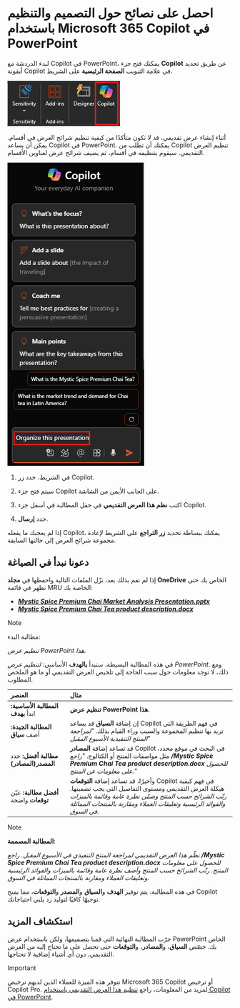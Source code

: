 # احصل على نصائح حول التصميم والتنظيم باستخدام Microsoft 365 Copilot في PowerPoint

لبدء الدردشة مع Copilot في PowerPoint، يمكنك فتح جزء **Copilot** عن طريق تحديد أيقونة Copilot في علامة التبويب **الصفحة الرئيسية** على الشريط.

![لقطة شاشة لأيقونة Copilot في شريط PowerPoint.](../media/ask_copilot-ribbon-powerpoint.png)

أثناء إنشاء عرض تقديمي، قد لا تكون متأكدًا من كيفية تنظيم شرائح العرض في أقسام. يمكن أن يساعد Copilot في PowerPoint. يمكنك أن تطلب من Copilot تنظيم العرض التقديمي. سيقوم بتنظيمه في أقسام، ثم يضيف شرائح عرض لعناوين الأقسام.

![لقطة شاشة للوحة Copilot في PowerPoint عند الفتح الأول.](../media/ask_copilot-pane-powerpoint.png)

1. في الشريط، حدد زر Copilot.

1. سيتم فتح جزء Copilot على الجانب الأيمن من الشاشة.

1. اكتب **نظم هذا العرض التقديمي** في حقل المطالبة في أسفل جزء Copilot.

1. حدد **إرسال**.

إذا لم يعجبك ما يفعله Copilot، يمكنك ببساطة تحديد **زر التراجع** على الشريط لإعادة مجموعة شرائح العرض إلى حالتها السابقة.

## دعونا نبدأ في الصياغة

إذا لم تقم بذلك بعد، نزّل الملفات التالية واحفظها في **مجلد OneDrive** الخاص بك حتى تظهر في قائمة MRU الخاصة بك:

- **_[Mystic Spice Premium Chai Market Analysis Presentation.pptx](https://go.microsoft.com/fwlink/?linkid=2268768)_**
- **_[Mystic Spice Premium Chai Tea product description.docx](https://go.microsoft.com/fwlink/?linkid=2268929)_**

> [!NOTE]
> مطالبة البدء:
>
> _تنظيم عرض PowerPoint هذا._

في هذه المطالبة البسيطة، ستبدأ **بالهدف** الأساسي: _لتنظيم عرض PowerPoint_. ومع ذلك، لا توجد معلومات حول سبب الحاجة إلى تلخيص العرض التقديمي أو ما هو الملخص المطلوب.

| العنصر | مثال |
| :------ | :------- |
| **المطالبة الأساسية:** ابدأ **بهدف** | **تنظيم عرض PowerPoint هذا.** |
| **المطالبة الجيدة:** أضف **سياق** | إن إضافة **السياق** قد يساعد Copilot في فهم الطريقة التي تريد بها تنظيم المجموعة والسبب وراء القيام بذلك. _"لمراجعة المنتج التنفيذية الأسبوع المقبل"_ |
| **مطالبة أفضل:** حدد **المصدر(المصادر)** | قد تساعد إضافة **المصادر** Copilot في البحث في موقع محدد، مثل مواصفات المنتج أو الكتالوج. _"راجع **/Mystic Spice Premium Chai Tea product description.docx** للحصول على معلومات عن المنتج."_ |
| **أفضل مطالبة:** عيّن **توقعات** واضحة | وأخيرًا، قد تساعد إضافة **التوقعات** Copilot في فهم كيفية هيكلة العرض التقديمي ومستوى التفاصيل التي يجب تضمينها. _رتّب الشرائح حسب المنتج وضمّن نظرة عامة وقائمة بالميزات والفوائد الرئيسية وتعليقات العملاء ومقارنة بالمنتجات المماثلة في السوق._ |

> [!NOTE]
> **المطالبة المصممة**:
>
> _نظّم هذا العرض التقديمي لمراجعة المنتج التنفيذي في الأسبوع المقبل. راجع **/Mystic Spice Premium Chai Tea product description.docx** للحصول على معلومات المنتج. رتّب الشرائح حسب المنتج وأضف نظرة عامة وقائمة بالميزات والفوائد الرئيسية وتعليقات العملاء ومقارنة بالمنتجات المماثلة في السوق._

في هذه المطالبة، يتم توفير **الهدف** و**السياق** و**المصدر** و**التوقعات**، مما يمنح Copilot توجيهًا كافيًا لتوليد رد يلبي احتياجاتك.

## استكشاف المزيد

جرّب المطالبة النهائية التي قمنا بتصميمها، ولكن باستخدام عرض PowerPoint الخاص بك. خصّص **السياق**، و**المصادر**، و**التوقعات** حتى تحصل على ما تحتاج إليه من العرض التقديمي، دون أي أشياء إضافية لا تحتاجها.

> [!IMPORTANT]
> تتوفر هذه الميزة للعملاء الذين لديهم ترخيص Microsoft 365 Copilot أو ترخيص Copilot Pro. لمزيد من المعلومات، راجع [تنظيم هذا العرض التقديمي باستخدام Copilot في PowerPoint](https://support.microsoft.com/office/organize-this-presentation-with-copilot-in-powerpoint-a207eea3-7a56-4225-88f1-54dd37cdcf6a).
